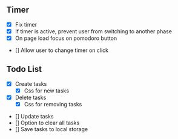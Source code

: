 ## Timer
- [x] Fix timer
- [x] If timer is active, prevent user from switching to another phase
- [x] On page load focus on pomodoro button
- [] Allow user to change timer on click
<!-- - [] Add sound when starting and ending a session -->

<!-- ## Spotify API
- [] Create css for active song
- [] Login to spotify
    - [] Choose a playist on spotify -->

## Todo List
- [x] Create tasks
    - [x] Css for new tasks
- [x] Delete tasks
    - [x] Css for removing tasks
- [] Update tasks
- [] Option to clear all tasks
- [] Save tasks to local storage